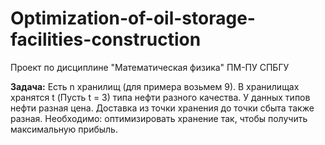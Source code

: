 # Optimization-of-oil-storage-facilities-construction
Проект по дисциплине "Математическая физика" ПМ-ПУ СПБГУ

**Задача:** Есть n хранилищ (для примера возьмем 9). В хранилищах хранятся t (Пусть t = 3) типа нефти разного качества. У данных типов нефти разная цена. Доставка из точки хранения до точки сбыта также разная. Необходимо: оптимизировать хранение так, чтобы получить максимальную прибыль. 
